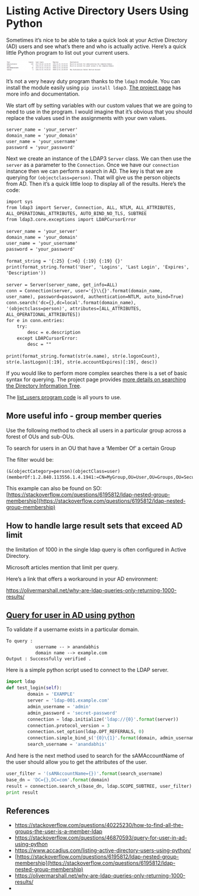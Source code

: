 
# Listing Active Directory Users Using Python

Sometimes it’s nice to be able to take a quick look at your Active Directory (AD) users and see what’s there and who is actually active. Here’s a quick little Python program to list out your current users.

![](./img/list_users_output-300x29.png)

It’s not a very heavy duty program thanks to the `ldap3` module. You can install the module easily using `pip install ldap3`. [The project page](https://ldap3.readthedocs.io/welcome.html#install) has more info and documentation.

We start off by setting variables with our custom values that we are going to need to use in the program. I would imagine that it’s obvious that you should replace the values used in the assignments with your own values.

```
server_name = 'your_server'
domain_name = 'your_domain'
user_name = 'your_username'
password = 'your_password'
```

Next we create an instance of the LDAP3 `Server` class. We can then use the `server` as a parameter to the `Connection`. Once we have our `connection` instance then we can perform a search in AD. The key is that we are querying for `(objectclass=person)`. That will give us the person objects from AD. Then it’s a quick little loop to display all of the results. Here’s the code:

```
import sys
from ldap3 import Server, Connection, ALL, NTLM, ALL_ATTRIBUTES, ALL_OPERATIONAL_ATTRIBUTES, AUTO_BIND_NO_TLS, SUBTREE
from ldap3.core.exceptions import LDAPCursorError

server_name = 'your_server'
domain_name = 'your_domain'
user_name = 'your_username'
password = 'your_password'

format_string = '{:25} {:>6} {:19} {:19} {}'
print(format_string.format('User', 'Logins', 'Last Login', 'Expires', 'Description'))

server = Server(server_name, get_info=ALL)
conn = Connection(server, user='{}\\{}'.format(domain_name, user_name), password=password, authentication=NTLM, auto_bind=True)
conn.search('dc={},dc=local'.format(domain_name), '(objectclass=person)', attributes=[ALL_ATTRIBUTES, ALL_OPERATIONAL_ATTRIBUTES])
for e in conn.entries:
    try:
        desc = e.description
    except LDAPCursorError:
        desc = ""

print(format_string.format(str(e.name), str(e.logonCount), str(e.lastLogon)[:19], str(e.accountExpires)[:19], desc))

```

If you would like to perform more complex searches there is a set of basic syntax for querying. The project page provides [more details on searching the Directory Information Tree](https://ldap3.readthedocs.io/tutorial_searches.html).

The [list_users program code](./list_users.py) is all yours to use.

## More useful info - group member queries

Use the following method to check all users in a particular group across a forest of OUs and sub-OUs.

To search for users in an OU that have a ‘Member Of’ a certain Group

The filter would be:

```output
(&(objectCategory=person)(objectClass=user)(memberOf:1.2.840.113556.1.4.1941:=CN=MyGroup,OU=User,OU=Groups,OU=Security,DC=domain,DC=com))
```

This example can also be found on SO: [https://stackoverflow.com/questions/6195812/ldap-nested-group-membership](https://stackoverflow.com/questions/6195812/ldap-nested-group-membership)

## How to handle large result sets that exceed AD limit

the limitation of 1000 in the single ldap query is often configured in Active Directory. 

Microsoft articles mention that limit per query. 

Here’s a link that offers a workaround in your AD environment:

https://olivermarshall.net/why-are-ldap-queries-only-returning-1000-results/


## [Query for user in AD using python](#query-for-user-in-ad-using-python)

To validate if a username exists in a particular domain.

```output
To query :
           username -- > anandabhis
           domain name --> example.com
Output : Successfully verified .
```

Here is a simple python script used to connect to the LDAP server.

```python
import ldap
def test_login(self):
        domain = 'EXAMPLE'
        server = 'ldap-001.example.com'
        admin_username = 'admin'
        admin_password = 'secret-password'
        connection = ldap.initialize('ldap://{0}'.format(server))
        connection.protocol_version = 3
        connection.set_option(ldap.OPT_REFERRALS, 0)
        connection.simple_bind_s('{0}\{1}'.format(domain, admin_username), admin_password)
        search_username = 'anandabhis'

```

And here is the next method used to search for the sAMAccountName of the user should allow you to get the attributes of the user.

```python
user_filter = '(sAMAccountName={})'.format(search_username)
base_dn = 'DC={},DC=com'.format(domain)
result = connection.search_s(base_dn, ldap.SCOPE_SUBTREE, user_filter)
print result
```


## References

* https://stackoverflow.com/questions/40225230/how-to-find-all-the-groups-the-user-is-a-member-ldap
* https://stackoverflow.com/questions/46870593/query-for-user-in-ad-using-python
* https://www.accadius.com/listing-active-directory-users-using-python/
* [https://stackoverflow.com/questions/6195812/ldap-nested-group-membership](https://stackoverflow.com/questions/6195812/ldap-nested-group-membership)
* https://olivermarshall.net/why-are-ldap-queries-only-returning-1000-results/
* 
